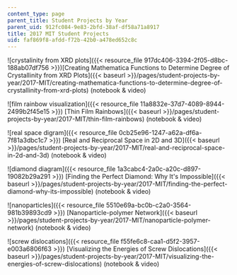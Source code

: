 ```yaml
---
content_type: page
parent_title: Student Projects by Year
parent_uid: 912fc084-9e83-2bfd-38af-df58a71a8917
title: 2017 MIT Student Projects
uid: faf869f8-afdd-f72b-42b0-a478ed652c8c
---
```


![crystalinity from XRD plots]({{< resource_file 917dc406-3394-2f05-d8bc-188ab07df756 >}})[Creating Mathematica Functions to Determine Degree of Crystallinity from XRD Plots]({{< baseurl >}}/pages/student-projects-by-year/2017-MIT/creating-mathematica-functions-to-determine-degree-of-crystallinity-from-xrd-plots) (notebook & video)

![film rainbow visualization]({{< resource_file 11a8832e-37d7-4089-8944-2499b2f45e15 >}}) [Thin Film Rainbows]({{< baseurl >}}/pages/student-projects-by-year/2017-MIT/thin-film-rainbows) (notebook & video)

![real space digram]({{< resource_file 0cb25e96-1247-a62a-df6a-7f81a3dbc1c7 >}}) [Real and Reciprocal Space in 2D and 3D]({{< baseurl >}}/pages/student-projects-by-year/2017-MIT/real-and-reciprocal-space-in-2d-and-3d) (notebook & video)

![diamond diagram]({{< resource_file 1a3cabc4-2a0c-a20c-d897-19082b29a291 >}}) [Finding the Perfect Diamond: Why It's Impossible]({{< baseurl >}}/pages/student-projects-by-year/2017-MIT/finding-the-perfect-diamond-why-its-impossible) (notebook & video)

![nanoparticles]({{< resource_file 5510e69a-bc0b-c2a0-3564-981b39893cd9 >}}) [Nanoparticle-polymer Network]({{< baseurl >}}/pages/student-projects-by-year/2017-MIT/nanoparticle-polymer-network) (notebook & video)

![screw dislocations]({{< resource_file f55fe6c8-caa1-d5f2-3957-e003a6806f63 >}}) [Visualizing the Energies of Screw Dislocations]({{< baseurl >}}/pages/student-projects-by-year/2017-MIT/visualizing-the-energies-of-screw-dislocations) (notebook & video)